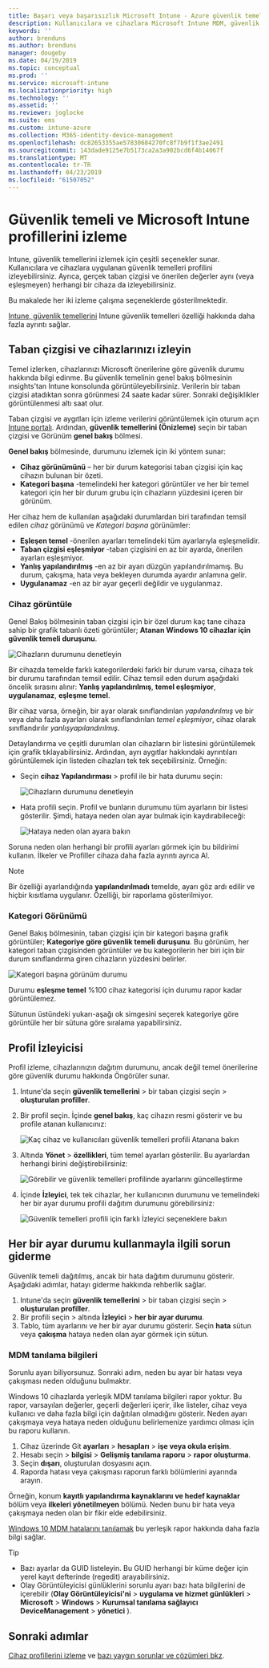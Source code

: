 ```yaml
---
title: Başarı veya başarısızlık Microsoft Intune - Azure güvenlik temelleri denetleme | Microsoft Docs
description: Kullanıcılara ve cihazlara Microsoft Intune MDM, güvenlik temellerini dağıtırken hatası, çakışma ve başarı durumunu denetle Intune istemci günlükleri ve rapor özelliklerini kullanarak sorun giderme konusuna bakın.
keywords: ''
author: brenduns
ms.author: brenduns
manager: dougeby
ms.date: 04/19/2019
ms.topic: conceptual
ms.prod: ''
ms.service: microsoft-intune
ms.localizationpriority: high
ms.technology: ''
ms.assetid: ''
ms.reviewer: joglocke
ms.suite: ems
ms.custom: intune-azure
ms.collection: M365-identity-device-management
ms.openlocfilehash: dc82653355ae57830684270fc8f7b9f1f3ae2491
ms.sourcegitcommit: 143dade9125e7b5173ca2a3a902bcd6f4b14067f
ms.translationtype: MT
ms.contentlocale: tr-TR
ms.lasthandoff: 04/23/2019
ms.locfileid: "61507052"
---
```

# <a name="monitor-security-baseline-and-profiles-in-microsoft-intune"></a>Güvenlik temeli ve Microsoft Intune profillerini izleme  

Intune, güvenlik temellerini izlemek için çeşitli seçenekler sunar. Kullanıcılara ve cihazlara uygulanan güvenlik temelleri profilini izleyebilirsiniz. Ayrıca, gerçek taban çizgisi ve önerilen değerler aynı (veya eşleşmeyen) herhangi bir cihaza da izleyebilirsiniz.

Bu makalede her iki izleme çalışma seçeneklerde gösterilmektedir.

[Intune, güvenlik temellerini](security-baselines.md) Intune güvenlik temelleri özelliği hakkında daha fazla ayrıntı sağlar.

## <a name="monitor-the-baseline-and-your-devices"></a>Taban çizgisi ve cihazlarınızı izleyin  

Temel izlerken, cihazlarınızı Microsoft önerilerine göre güvenlik durumu hakkında bilgi edinme. Bu güvenlik temelinin genel bakış bölmesinin ınsights'tan Intune konsolunda görüntüleyebilirsiniz.  Verilerin bir taban çizgisi atadıktan sonra görünmesi 24 saate kadar sürer. Sonraki değişiklikler görüntülenmesi altı saat olur.  

Taban çizgisi ve aygıtları için izleme verilerini görüntülemek için oturum açın [Intune portalı](https://aka.ms/intuneportal). Ardından, **güvenlik temellerini (Önizleme)** seçin bir taban çizgisi ve Görünüm **genel bakış** bölmesi.

**Genel bakış** bölmesinde, durumunu izlemek için iki yöntem sunar:
- **Cihaz görünümünü** – her bir durum kategorisi taban çizgisi için kaç cihazın bulunan bir özeti.  
- **Kategori başına** -temelindeki her kategori görüntüler ve her bir temel kategori için her bir durum grubu için cihazların yüzdesini içeren bir görünüm. 

Her cihaz hem de kullanılan aşağıdaki durumlardan biri tarafından temsil edilen *cihaz* görünümü ve *Kategori başına* görünümler:  
- **Eşleşen temel** -önerilen ayarları temelindeki tüm ayarlarıyla eşleşmelidir.
- **Taban çizgisi eşleşmiyor** -taban çizgisini en az bir ayarda, önerilen ayarları eşleşmiyor.
- **Yanlış yapılandırılmış** -en az bir ayarı düzgün yapılandırılmamış. Bu durum, çakışma, hata veya bekleyen durumda ayardır anlamına gelir.
- **Uygulanamaz** -en az bir ayar geçerli değildir ve uygulanmaz.


### <a name="device-view"></a>Cihaz görüntüle
Genel Bakış bölmesinin taban çizgisi için bir özel durum kaç tane cihaza sahip bir grafik tabanlı özeti görüntüler; **Atanan Windows 10 cihazlar için güvenlik temeli duruşunu**.  

![Cihazların durumunu denetleyin](./media/security-baselines-monitor/overview.png)

Bir cihazda temelde farklı kategorilerdeki farklı bir durum varsa, cihaza tek bir durumu tarafından temsil edilir. Cihaz temsil eden durum aşağıdaki öncelik sırasını alınır: **Yanlış yapılandırılmış**, **temel eşleşmiyor**, **uygulanamaz**, **eşleşme temel**.  

Bir cihaz varsa, örneğin, bir ayar olarak sınıflandırılan *yapılandırılmış* ve bir veya daha fazla ayarları olarak sınıflandırılan *temel eşleşmiyor*, cihaz olarak sınıflandırılır *yanlışyapılandırılmış*.  

Detaylandırma ve çeşitli durumları olan cihazların bir listesini görüntülemek için grafik tıklayabilirsiniz. Ardından, ayrı aygıtlar hakkındaki ayrıntıları görüntülemek için listeden cihazları tek tek seçebilirsiniz. Örneğin:
- Seçin **cihaz Yapılandırması** > profil ile bir hata durumu seçin:

  ![Cihazların durumunu denetleyin](./media/security-baselines-monitor/device-configuration-profile-list.png)

- Hata profili seçin. Profil ve bunların durumunu tüm ayarların bir listesi gösterilir. Şimdi, hataya neden olan ayar bulmak için kaydırabileceği:

  ![Hataya neden olan ayara bakın](./media/security-baselines-monitor/profile-with-error-status.png)

Soruna neden olan herhangi bir profili ayarları görmek için bu bildirimi kullanın. İlkeler ve Profiller cihaza daha fazla ayrıntı ayrıca Al.

> [!NOTE]
> Bir özelliği ayarlandığında **yapılandırılmadı** temelde, ayarı göz ardı edilir ve hiçbir kısıtlama uygulanır. Özelliği, bir raporlama gösterilmiyor.

### <a name="per-category-view"></a>Kategori Görünümü
Genel Bakış bölmesinin, taban çizgisi için bir kategori başına grafik görüntüler; **Kategoriye göre güvenlik temeli duruşunu**.  Bu görünüm, her kategori taban çizgisinden görüntüler ve bu kategorilerin her biri için bir durum sınıflandırma giren cihazların yüzdesini belirler. 
 
![Kategori başına görünüm durumu](./media/security-baselines-monitor/monitor-baseline-per-category.png)

Durumu **eşleşme temel** %100 cihaz kategorisi için durumu rapor kadar görüntülemez.   

Sütunun üstündeki yukarı-aşağı ok simgesini seçerek kategoriye göre görüntüle her bir sütuna göre sıralama yapabilirsiniz.  


## <a name="monitor-the-profile"></a>Profil İzleyicisi

Profil izleme, cihazlarınızın dağıtım durumunu, ancak değil temel önerilerine göre güvenlik durumu hakkında Öngörüler sunar.

1. Intune'da seçin **güvenlik temellerini** > bir taban çizgisi seçin > **oluşturulan profiller**.

2. Bir profil seçin. İçinde **genel bakış**, kaç cihazın resmi gösterir ve bu profile atanan kullanıcınız:

    ![Kaç cihaz ve kullanıcıları güvenlik temelleri profili Atanana bakın](./media/security-baselines-monitor/existing-profile-overview.png)

3. Altında **Yönet** > **özellikleri**, tüm temel ayarları gösterilir. Bu ayarlardan herhangi birini değiştirebilirsiniz:

    ![Görebilir ve güvenlik temelleri profilinde ayarlarını güncelleştirme](./media/security-baselines-monitor/manage-settings.png)

4. İçinde **İzleyici**, tek tek cihazlar, her kullanıcının durumunu ve temelindeki her bir ayar durumu profili dağıtım durumunu görebilirsiniz:

    ![Güvenlik temelleri profili için farklı İzleyici seçeneklere bakın](./media/security-baselines-monitor/monitor-status-options.png)

## <a name="troubleshoot-using-per-setting-status"></a>Her bir ayar durumu kullanmayla ilgili sorun giderme

Güvenlik temeli dağıtılmış, ancak bir hata dağıtım durumunu gösterir. Aşağıdaki adımlar, hatayı giderme hakkında rehberlik sağlar.

1. Intune'da seçin **güvenlik temellerini** > bir taban çizgisi seçin > **oluşturulan profiller**.
2. Bir profili seçin > altında **İzleyici** > **her bir ayar durumu**.
3. Tablo, tüm ayarlarını ve her bir ayar durumu gösterir. Seçin **hata** sütun veya **çakışma** hataya neden olan ayar görmek için sütun.

### <a name="mdm-diagnostic-information"></a>MDM tanılama bilgileri

Sorunlu ayarı biliyorsunuz. Sonraki adım, neden bu ayar bir hatası veya çakışması neden olduğunu bulmaktır. 

Windows 10 cihazlarda yerleşik MDM tanılama bilgileri rapor yoktur. Bu rapor, varsayılan değerler, geçerli değerleri içerir, ilke listeler, cihaz veya kullanıcı ve daha fazla bilgi için dağıtılan olmadığını gösterir. Neden ayarı çakışmaya veya hataya neden olduğunu belirlemenize yardımcı olması için bu raporu kullanın.

1. Cihaz üzerinde Git **ayarları** > **hesapları** > **işe veya okula erişim**.
2. Hesabı seçin > **bilgisi** > **Gelişmiş tanılama raporu** > **rapor oluşturma**.
3. Seçin **dışarı**, oluşturulan dosyasını açın.
4. Raporda hatası veya çakışması raporun farklı bölümlerini ayarında arayın.

  Örneğin, konum **kayıtlı yapılandırma kaynaklarını ve hedef kaynaklar** bölüm veya **ilkeleri yönetilmeyen** bölümü. Neden bunu bir hata veya çakışmaya neden olan bir fikir elde edebilirsiniz.

[Windows 10 MDM hatalarını tanılamak](https://docs.microsoft.com/windows/client-management/mdm/diagnose-mdm-failures-in-windows-10) bu yerleşik rapor hakkında daha fazla bilgi sağlar.

> [!TIP]
> - Bazı ayarlar da GUID listeleyin. Bu GUID herhangi bir küme değer için yerel kayıt defterinde (regedit) arayabilirsiniz.
> - Olay Görüntüleyicisi günlüklerini sorunlu ayarı bazı hata bilgilerini de içerebilir (**Olay Görüntüleyicisi'ni** > **uygulama ve hizmet günlükleri**  >   **Microsoft** > **Windows** > **Kurumsal tanılama sağlayıcı DeviceManagement** > **yönetici** ).

## <a name="next-steps"></a>Sonraki adımlar

[Cihaz profillerini izleme](device-profile-monitor.md) ve [bazı yaygın sorunlar ve çözümleri bkz](device-profile-troubleshoot.md).
